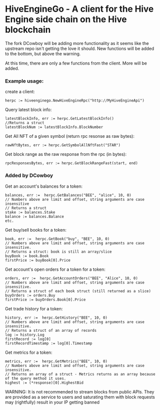 # HiveEngineGo - A client for the Hive Engine side chain on the Hive blockchain

The fork DCowboy will be adding more functionality as it seems like the upstream repo isn't getting the love it should. New functions will be added to the bottom, but above the warning.

At this time, there are only a few functions from the client. More will be added.

### Example usage:
create a client:
```
herpc := hiveenginego.NewHiveEngineRpc("http://MyHiveEngineApi")
```

Query latest block info:
```
latestBlockInfo, err := herpc.GetLatestBlockInfo()
//Returns a struct
latestBlockNum := latestBlockInfo.BlockNumber
```

Get All NFT of a given symbol (return rpc resonse as raw bytes):
```
rawNftBytes, err := herpc.GetSymbolAllNftFast("STAR")
```

Get block range as the raw response from the rpc (in bytes):
```
rpcResponsesBytes, err := herpc.GetBlockRangeFast(start, end)
```

### Added by DCowboy
Get an account's balances for a token:
```
balances, err :=  herpc.GetBalances("BEE", "alice", 10, 0)
// Numbers above are limit and offset, string arguments are case insensitive
// Returns a struct
stake := balances.Stake
balance := balances.Balance
etc.
```

Get buy/sell books for a token:
```
book, err :=  herpc.GetBook("buy", "BEE", 10, 0)
// Numbers above are limit and offset, string arguments are case insensitive.
// Returns a struct: book is still an array/slice
buyBook := book.Book
firstPrice := buyBook[0].Price
```

Get account's open orders for a token for a token:
```
orders, err :=  herpc.GetAccountOrders("BEE", "Alice", 10, 0)
// Numbers above are limit and offset, string arguments are case insensitive.
// Returns a struct of each book struct (still returned as a slice)
buyOrders := orders.Buy
firstPrice := buyOrders.Book[0].Price
```
Get trade history for a token:
```
history, err :=  herpc.GetHistory("BEE", 10, 0)
// Numbers above are limit and offset, string arguments are case insensitive.
// Returns a struct of an array of records
log := history.Log
firstRecord := log[0]
firstRecordTimestamp := log[0].Timestamp
```

Get metrics for a token:
```
metrics, err :=  herpc.GetMetrics("BEE", 10, 0)
// Numbers above are limit and offset, string arguments are case insensitive.
// Returns an array of a struct - Metrics returns as an array because of the query method it uses.
highest := (*response)[0].HighestBid
```

WARNING: It is not recommended to stream blocks from public APIs. They are provided as a service to users and saturating them with block requests may (rightfully) result in your IP getting banned
